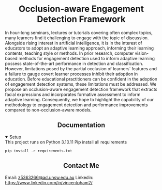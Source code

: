 # <div align="center">Occlusion-aware Engagement Detection Framework</div>

In hour-long seminars, lectures or tutorials covering often complex topics, many learners find it challenging to engage with the topic of discussion. Alongside rising interest in artificial intelligence, it is in the interest of educators to adopt an adaptive learning approach, informing their learning contents, teaching style or methods. In prior research, computer vision-based methods for engagement detection used to inform adaptive learning possess state-of-the-art performance in detection and classification. However, limitations posed by the partial occlusion of learners’ features and a failure to gauge covert learner processes inhibit their adoption in education. Before educational practitioners can be confident in the adoption of engagement detection systems, these limitations must be addressed. We propose an occlusion-aware engagement detection framework that extracts facial expressions and incorporates formative assessment to inform adaptive learning. Consequently, we hope to highlight the capability of our methodology to engagement detection and performance improvements compared to non-occlusion-aware models.

## <div align="center">Documentation</div>
<details open>
<summary>Setup</summary>
This project runs on Python 3.10.11
Pip install all requirements

```
pip install -r requirements.txt
```
</details>

## <div align="center">Contact Me</div>
Email: z5363266@ad.unsw.edu.au
Linkedin: https://www.linkedin.com/in/vincentpham2/